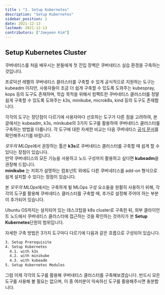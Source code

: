 ```yaml
---
title : "2. Setup Kubernetes"
description: "Setup Kubernetes"
sidebar_position: 2
date: 2021-12-13
lastmod: 2021-12-13
contributors: ["Jaeyeon Kim"]
---
```


## Setup Kubernetes Cluster

쿠버네티스를 처음 배우시는 분들에게 첫 진입 장벽은 쿠버네티스 실습 환경을 구축하는 것입니다.

프로덕션 레벨의 쿠버네티스 클러스터를 구축할 수 있게 공식적으로 지원하는 도구는 kubeadm 이지만, 사용자들이 조금 더 쉽게 구축할 수 있도록 도와주는 kubespray, kops 등의 도구도 존재하며, 학습 목적을 위해서 컴팩트한 쿠버네티스 클러스터를 정말 쉽게 구축할 수 있도록 도와주는 k3s, minikube, microk8s, kind 등의 도구도 존재합니다.

각각의 도구는 장단점이 다르기에 사용자마다 선호하는 도구가 다른 점을 고려하여, 본 글에서는 kubeadm, k3s, minikube의 3가지 도구를 활용하여 쿠버네티스 클러스터를 구축하는 방법을 다룹니다.
각 도구에 대한 자세한 비교는 다음 쿠버네티스 [공식 문서](https://kubernetes.io/ko/docs/tasks/tools/)를 확인해주시기를 바랍니다.

*모두의 MLOps*에서 권장하는 툴은 **k3s**로 쿠버네티스 클러스터를 구축할 때 쉽게 할 수 있다는 장점이 있습니다.  
만약 쿠버네티스의 모든 기능을 사용하고 노드 구성까지 활용하고 싶다면 **kubeadm**을 권장해 드립니다.  
**minikube** 는 저희가 설명하는 컴포넌트 외에도 다른 쿠버네티스를 add-on 형식으로 쉽게 설치할 수 있다는 장점이 있습니다.

본 *모두의 MLOps*에서는 구축하게 될 MLOps 구성 요소들을 원활히 사용하기 위해, 각각의 도구를 활용해 쿠버네티스 클러스터를 구축할 때, 추가로 설정해 주어야 하는 부분이 추가되어 있습니다.

Ubuntu OS까지는 설치되어 있는 데스크탑을 k8s cluster로 구축한 뒤, 외부 클라이언트 노드에서 쿠버네티스 클러스터에 접근하는 것을 확인하는 것까지가 본 **Setup Kubernetes**단원의 범위입니다.

자세한 구축 방법은 3가지 도구마다 다르기에 다음과 같은 흐름으로 구성되어 있습니다.

```bash
3. Setup Prerequisite
4. Setup Kubernetes
  4.1. with k3s
  4.2. with minikube
  4.3. with kubeadm
5. Setup Kubernetes Modules
```

그럼 이제 각각의 도구를 활용해 쿠버네티스 클러스터를 구축해보겠습니다. 반드시 모든 도구를 사용해 볼 필요는 없으며, 이 중 여러분이 익숙하신 도구를 활용해주시면 충분합니다.
